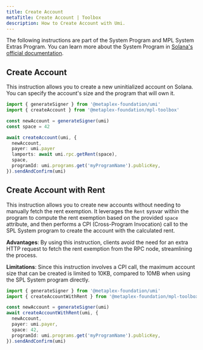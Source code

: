 ```yaml
---
title: Create Account
metaTitle: Create Account | Toolbox
description: How to Create Account with Umi.
---
```


The following instructions are part of the System Program and MPL System Extras Program. You can learn more about the System Program in [Solana's official documentation](https://docs.solanalabs.com/runtime/programs#system-program).

## Create Account

This instruction allows you to create a new uninitialized account on Solana. You can specify the account's size and the program that will own it.

```ts
import { generateSigner } from '@metaplex-foundation/umi'
import { createAccount } from '@metaplex-foundation/mpl-toolbox'

const newAccount = generateSigner(umi)
const space = 42

await createAccount(umi, {
  newAccount,
  payer: umi.payer
  lamports: await umi.rpc.getRent(space),
  space,
  programId: umi.programs.get('myProgramName').publicKey,
}).sendAndConfirm(umi)
```

## Create Account with Rent

This instruction allows you to create new accounts without needing to manually fetch the rent exemption. It leverages the `Rent` sysvar within the program to compute the rent exemption based on the provided `space` attribute, and then performs a CPI (Cross-Program Invocation) call to the SPL System program to create the account with the calculated rent.

**Advantages**: By using this instruction, clients avoid the need for an extra HTTP request to fetch the rent exemption from the RPC node, streamlining the process.

**Limitations**: Since this instruction involves a CPI call, the maximum account size that can be created is limited to 10KB, compared to 10MB when using the SPL System program directly.

```ts
import { generateSigner } from '@metaplex-foundation/umi'
import { createAccountWithRent } from '@metaplex-foundation/mpl-toolbox'

const newAccount = generateSigner(umi)
await createAccountWithRent(umi, {
  newAccount,
  payer: umi.payer,
  space: 42,
  programId: umi.programs.get('myProgramName').publicKey,
}).sendAndConfirm(umi)
```